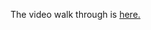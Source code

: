 The video walk through is [here.](https://drive.google.com/file/d/14RPm9fDpL43eXZaLTRtyefdv8eFxleYW/view?usp=sharing)
